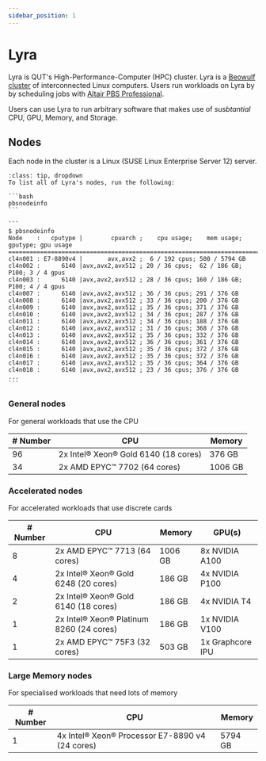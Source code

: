 ```yaml
---
sidebar_position: 1
---
```


# Lyra

Lyra is QUT's High-Performance-Computer (HPC) cluster. Lyra is a [Beowulf cluster](https://en.wikipedia.org/wiki/Beowulf_cluster) of interconnected Linux computers. Users run workloads on Lyra by by scheduling jobs with [Altair PBS Professional](https://altair.com/pbs-professional).

Users can use Lyra to run arbitrary software that makes use of _susbtantial_ CPU, GPU, Memory, and Storage.

## Nodes

Each node in the cluster is a Linux (SUSE Linux Enterprise Server 12) server.

````{admonition} List Lyra's nodes
:class: tip, dropdown
To list all of Lyra's nodes, run the following:

```bash
pbsnodeinfo
```

```
$ pbsnodeinfo
Node    :   cputype |        cpuarch ;    cpu usage;    mem usage; gputype; gpu usage
=====================================================================================
cl4n001 : E7-8890v4 |       avx,avx2 ;  6 / 192 cpus; 500 / 5794 GB
cl4n002 :      6140 |avx,avx2,avx512 ; 20 / 36 cpus;  62 / 186 GB;  P100; 3 / 4 gpus
cl4n003 :      6140 |avx,avx2,avx512 ; 28 / 36 cpus; 160 / 186 GB;  P100; 4 / 4 gpus
cl4n007 :      6140 |avx,avx2,avx512 ; 36 / 36 cpus; 291 / 376 GB
cl4n008 :      6140 |avx,avx2,avx512 ; 33 / 36 cpus; 200 / 376 GB
cl4n009 :      6140 |avx,avx2,avx512 ; 35 / 36 cpus; 371 / 376 GB
cl4n010 :      6140 |avx,avx2,avx512 ; 34 / 36 cpus; 287 / 376 GB
cl4n011 :      6140 |avx,avx2,avx512 ; 34 / 36 cpus; 188 / 376 GB
cl4n012 :      6140 |avx,avx2,avx512 ; 31 / 36 cpus; 368 / 376 GB
cl4n013 :      6140 |avx,avx2,avx512 ; 35 / 36 cpus; 332 / 376 GB
cl4n014 :      6140 |avx,avx2,avx512 ; 36 / 36 cpus; 361 / 376 GB
cl4n015 :      6140 |avx,avx2,avx512 ; 35 / 36 cpus; 372 / 376 GB
cl4n016 :      6140 |avx,avx2,avx512 ; 35 / 36 cpus; 372 / 376 GB
cl4n017 :      6140 |avx,avx2,avx512 ; 35 / 36 cpus; 364 / 376 GB
cl4n018 :      6140 |avx,avx2,avx512 ; 23 / 36 cpus; 376 / 376 GB
...
```

````

### General nodes

For general workloads that use the CPU

| # Number | CPU                                  | Memory  |
| -------- | ------------------------------------ | ------- |
| 96       | 2x Intel® Xeon® Gold 6140 (18 cores) | 376 GB  |
| 34       | 2x AMD EPYC™ 7702 (64 cores)         | 1006 GB |

### Accelerated nodes

For accelerated workloads that use discrete cards

| # Number | CPU                                      | Memory  | GPU(s)           |
| -------- | ---------------------------------------- | ------- | ---------------- |
| 8        | 2x AMD EPYC™ 7713 (64 cores)             | 1006 GB | 8x NVIDIA A100   |
| 4        | 2x Intel® Xeon® Gold 6248 (20 cores)     | 186 GB  | 4x NVIDIA P100   |
| 2        | 2x Intel® Xeon® Gold 6140 (18 cores)     | 186 GB  | 4x NVIDIA T4     |
| 1        | 2x Intel® Xeon® Platinum 8260 (24 cores) | 186 GB  | 1x NVIDIA V100   |
| 1        | 2x AMD EPYC™ 75F3 (32 cores)             | 503 GB  | 1x Graphcore IPU |

### Large Memory nodes

For specialised workloads that need lots of memory

| # Number | CPU                                             | Memory  |
| -------- | ----------------------------------------------- | ------- |
| 1        | 4x Intel® Xeon® Processor E7-8890 v4 (24 cores) | 5794 GB |


